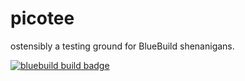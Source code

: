 # picotee

ostensibly a testing ground for BlueBuild shenanigans.

[![bluebuild build badge](https://github.com/blue-build/template/actions/workflows/build.yml/badge.svg)](https://github.com/blue-build/template/actions/workflows/build.yml)
